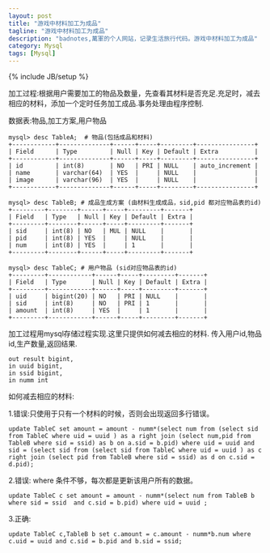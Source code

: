 ```yaml
---
layout: post
title: "游戏中材料加工为成品"
tagline: "游戏中材料加工为成品"
description: "badnotes,萬軍的个人网站，记录生活旅行代码。游戏中材料加工为成品"
category: Mysql
tags: [Mysql]
---
```

{% include JB/setup %}

加工过程:根据用户需要加工的物品及数量，先查看其材料是否充足.充足时，减去相应的材料，添加一个定时任务加工成品.事务处理由程序控制.

数据表:物品,加工方案,用户物品

	mysql> desc TableA;  # 物品(包括成品和材料)
	+------------+--------------+------+-----+---------+----------------+
	| Field      | Type         | Null | Key | Default | Extra          |
	+------------+--------------+------+-----+---------+----------------+
	| id         | int(8)       | NO   | PRI | NULL    | auto_increment |
	| name       | varchar(64)  | YES  |     | NULL    |                |
	| image      | varchar(96)  | YES  |     | NULL    |                |
	+------------+--------------+------+-----+---------+----------------+

	mysql> desc TableB; # 成品生成方案 (由材料生成成品，sid,pid 都对应物品表的id)
	+---------+--------+------+-----+---------+-------+
	| Field   | Type   | Null | Key | Default | Extra |
	+---------+--------+------+-----+---------+-------+
	| sid     | int(8) | NO   | MUL | NULL    |       |
	| pid     | int(8) | YES  |     | NULL    |       |
	| num     | int(8) | YES  |     | 1       |       |
	+---------+--------+------+-----+---------+-------+

	mysql> desc TableC; # 用户物品 (sid对应物品表的id)
	+---------+------------+------+-----+---------+-------+
	| Field   | Type       | Null | Key | Default | Extra |
	+---------+------------+------+-----+---------+-------+
	| uid     | bigint(20) | NO   | PRI | NULL    |       |
	| sid     | int(8)     | NO   | PRI | 1       |       |
	| amount  | int(8)     | YES  |     | 1       |       |
	+---------+------------+------+-----+---------+-------+

加工过程用mysql存储过程实现.这里只提供如何减去相应的材料.
传入用户id,物品id,生产数量,返回结果.

	out result bigint,
	in uuid bigint, 
	in ssid bigint,
	in numm int

如何减去相应的材料:

1.错误:只使用于只有一个材料的时候，否则会出现返回多行错误。

	update TableC set amount = amount - numm*(select num from (select sid from TableC where uid = uuid ) as a right join (select num,pid from TableB where sid = ssid) as b on a.sid = b.pid) where uid = uuid and sid = (select sid from (select sid from TableC where uid = uuid ) as c right join (select pid from TableB where sid = ssid) as d on c.sid = d.pid);

2.错误: where 条件不够，每次都是更新该用户所有的数据。

	update TableC c set amount = amount - numm*(select num from TableB b where sid = ssid  and c.sid = b.pid) where uid = uuid ;

3.正确:

	update TableC c,TableB b set c.amount = c.amount - numm*b.num where c.uid = uuid and c.sid = b.pid and b.sid = ssid;
